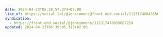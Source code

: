 ```yaml
---
date: 2024-04-23T06:38:57.374+02:00
like_of: https://social.lol/@jensimmons@front-end.social/112317480455569268
syndication:
  - https://front-end.social/@jensimmons/112317478935867219
updated: 2024-04-23T06:39:05.313+02:00
---
```

